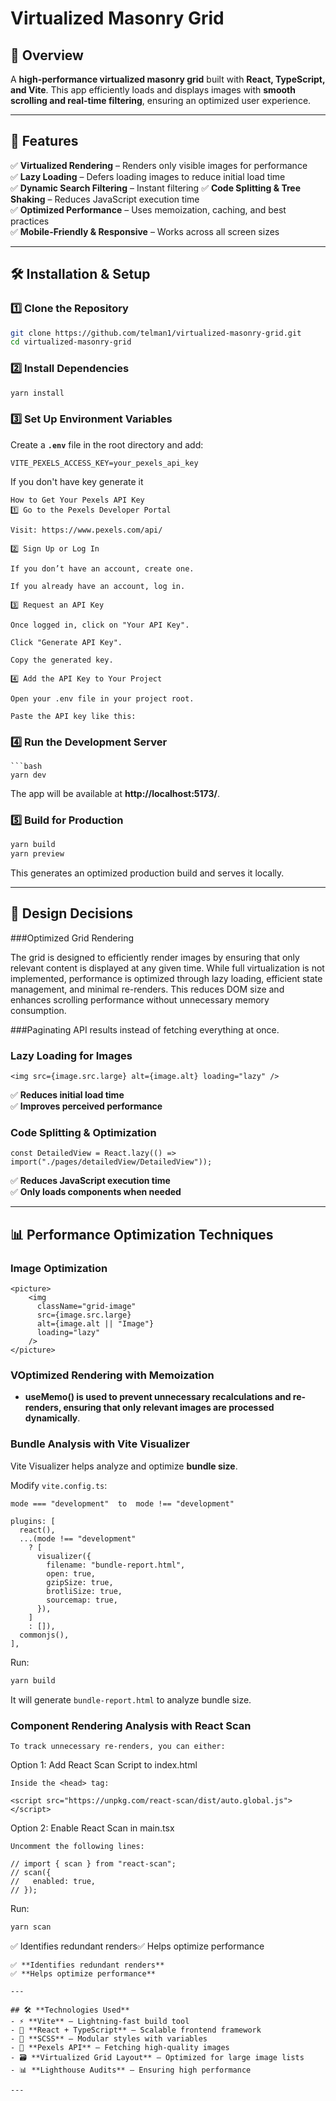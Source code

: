 # Virtualized Masonry Grid  

## 📌 Overview  
A **high-performance virtualized masonry grid** built with **React, TypeScript, and Vite**. This app efficiently loads and displays images with **smooth scrolling and real-time filtering**, ensuring an optimized user experience.

---

## 🚀 Features  
✅ **Virtualized Rendering** – Renders only visible images for performance  
✅ **Lazy Loading** – Defers loading images to reduce initial load time  
✅ **Dynamic Search Filtering** – Instant filtering
✅ **Code Splitting & Tree Shaking** – Reduces JavaScript execution time  
✅ **Optimized Performance** – Uses memoization, caching, and best practices  
✅ **Mobile-Friendly & Responsive** – Works across all screen sizes  

---

## 🛠️ Installation & Setup  

### **1️⃣ Clone the Repository**
```bash
git clone https://github.com/telman1/virtualized-masonry-grid.git
cd virtualized-masonry-grid
```

### **2️⃣ Install Dependencies**
```bash
yarn install
```

### **3️⃣ Set Up Environment Variables**
Create a **`.env`** file in the root directory and add:
```env
VITE_PEXELS_ACCESS_KEY=your_pexels_api_key
```
If you don't have key generate it
```
How to Get Your Pexels API Key
1️⃣ Go to the Pexels Developer Portal

Visit: https://www.pexels.com/api/

2️⃣ Sign Up or Log In

If you don’t have an account, create one.

If you already have an account, log in.

3️⃣ Request an API Key

Once logged in, click on "Your API Key".

Click "Generate API Key".

Copy the generated key.

4️⃣ Add the API Key to Your Project

Open your .env file in your project root.

Paste the API key like this:
```
### **4️⃣ Run the Development Server**
```
```bash
yarn dev
```
The app will be available at **http://localhost:5173/**.

### **5️⃣ Build for Production**
```bash
yarn build
yarn preview
```
This generates an optimized production build and serves it locally.

---

## 🎨 **Design Decisions**
###Optimized Grid Rendering

The grid is designed to efficiently render images by ensuring that only relevant content is displayed at any given time. While full virtualization is not implemented, performance is optimized through lazy loading, efficient state management, and minimal re-renders. This reduces DOM size and enhances scrolling performance without unnecessary memory consumption.

###Paginating API results instead of fetching everything at once.

### **Lazy Loading for Images**
```tsx
<img src={image.src.large} alt={image.alt} loading="lazy" />
```
✅ **Reduces initial load time**  
✅ **Improves perceived performance**

### **Code Splitting & Optimization**
```tsx
const DetailedView = React.lazy(() => import("./pages/detailedView/DetailedView"));
```
✅ **Reduces JavaScript execution time**  
✅ **Only loads components when needed**

---

## 📊 **Performance Optimization Techniques**
### **Image Optimization**
```tsx
<picture>
    <img
      className="grid-image"
      src={image.src.large}
      alt={image.alt || "Image"}
      loading="lazy"
    />
</picture>
```
### **VOptimized Rendering with Memoization**
- **useMemo() is used to prevent unnecessary recalculations and re-renders, ensuring that only relevant images are processed dynamically**.

  
### **Bundle Analysis with Vite Visualizer**
Vite Visualizer helps analyze and optimize **bundle size**. 

Modify `vite.config.ts`:
```
mode === "development"  to  mode !== "development"

plugins: [
  react(),
  ...(mode !== "development"
    ? [
      visualizer({
        filename: "bundle-report.html",
        open: true,
        gzipSize: true,
        brotliSize: true,
        sourcemap: true,
      }),
    ]
    : []),
  commonjs(),
],
```
Run:
```bash
yarn build
```
It will generate `bundle-report.html` to analyze bundle size.

### **Component Rendering Analysis with React Scan**
```
To track unnecessary re-renders, you can either:
```
Option 1: Add React Scan Script to index.html
```
Inside the <head> tag:

<script src="https://unpkg.com/react-scan/dist/auto.global.js"></script>
```
Option 2: Enable React Scan in main.tsx
```
Uncomment the following lines:

// import { scan } from "react-scan";
// scan({
//   enabled: true,
// });

```
Run:
```bash
yarn scan
```
✅ Identifies redundant renders✅ Helps optimize performance
```
✅ **Identifies redundant renders**
✅ **Helps optimize performance**

---

## 🛠️ **Technologies Used**
- ⚡ **Vite** – Lightning-fast build tool
- 🏡 **React + TypeScript** – Scalable frontend framework
- 🎨 **SCSS** – Modular styles with variables
- 📸 **Pexels API** – Fetching high-quality images
- 🗃️ **Virtualized Grid Layout** – Optimized for large image lists
- 📊 **Lighthouse Audits** – Ensuring high performance

---

